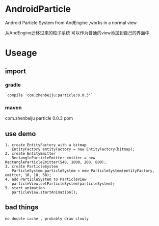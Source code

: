 # AndroidParticle
Android Particle System from AndEngine ,works in a normal view

从AndEngine迁移过来的粒子系统 可以作为普通的view添加到自己的界面中


# Useage
 ## import
 ### gradle
    `compile 'com.zhenbeiju:particle:0.0.3'`
 ### maven
   <dependency>
      <groupId>com.zhenbeiju</groupId>
      <artifactId>particle</artifactId>
      <version>0.0.3</version>
      <type>pom</type>

 ## use demo
    1. create EntityFactory with a bitmap
       EntityFactory entityFactory = new EntityFactory(bitmap);
    2. create EntityEmitter
       RectangleParticleEmitter emitter = new RectangleParticleEmitter(540, 1000, 200, 800);
    3. create ParticleSystem
       ParticleSystem particleSystem = new ParticleSystem(entityFactory, emitter, 10, 10, 50);
    4. add ParticleSystem to ParticleView
       particleView.setParticleSystem(particleSystem);
    5. start animation
       particleView.startAnimation();

  ## bad things
    no double cache , probably draw slowly
